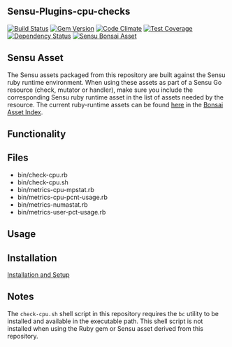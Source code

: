 ## Sensu-Plugins-cpu-checks

[ ![Build Status](https://travis-ci.org/sensu-plugins/sensu-plugins-cpu-checks.svg?branch=master)](https://travis-ci.org/sensu-plugins/sensu-plugins-cpu-checks)
[![Gem Version](https://badge.fury.io/rb/sensu-plugins-cpu-checks.svg)](http://badge.fury.io/rb/sensu-plugins-cpu-checks)
[![Code Climate](https://codeclimate.com/github/sensu-plugins/sensu-plugins-cpu-checks/badges/gpa.svg)](https://codeclimate.com/github/sensu-plugins/sensu-plugins-cpu-checks)
[![Test Coverage](https://codeclimate.com/github/sensu-plugins/sensu-plugins-cpu-checks/badges/coverage.svg)](https://codeclimate.com/github/sensu-plugins/sensu-plugins-cpu-checks)
[![Dependency Status](https://gemnasium.com/sensu-plugins/sensu-plugins-cpu-checks.svg)](https://gemnasium.com/sensu-plugins/sensu-plugins-cpu-checks)
[![Sensu Bonsai Asset](https://img.shields.io/badge/Bonsai-Download%20Me-brightgreen.svg?colorB=89C967&logo=sensu)](https://bonsai.sensu.io/assets/sensu-plugins/sensu-plugins-cpu-checks)

## Sensu Asset  
  The Sensu assets packaged from this repository are built against the Sensu ruby runtime environment. When using these assets as part of a Sensu Go resource (check, mutator or handler), make sure you include the corresponding Sensu ruby runtime asset in the list of assets needed by the resource.  The current ruby-runtime assets can be found [here](https://bonsai.sensu.io/assets/sensu/sensu-ruby-runtime) in the [Bonsai Asset Index](bonsai.sensu.io).

## Functionality

## Files
 * bin/check-cpu.rb
 * bin/check-cpu.sh
 * bin/metrics-cpu-mpstat.rb
 * bin/metrics-cpu-pcnt-usage.rb
 * bin/metrics-numastat.rb
 * bin/metrics-user-pct-usage.rb

## Usage

## Installation

[Installation and Setup](http://sensu-plugins.io/docs/installation_instructions.html)

## Notes
The `check-cpu.sh` shell script in this repository requires the `bc` utility to be installed and available in the executable path. This shell script is not installed when using the Ruby gem or Sensu asset derived from this repository.

